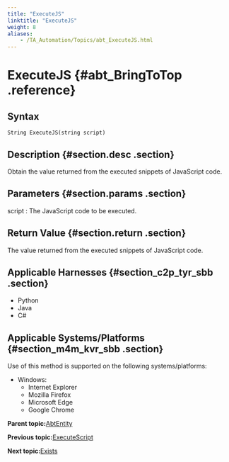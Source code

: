 ```yaml
--- 
title: "ExecuteJS"
linktitle: "ExecuteJS"
weight: 8
aliases: 
    - /TA_Automation/Topics/abt_ExecuteJS.html
---
```

# ExecuteJS {#abt_BringToTop .reference}

## Syntax

`String ExecuteJS(string script)`

## Description {#section.desc .section}

Obtain the value returned from the executed snippets of JavaScript code.

## Parameters {#section.params .section}

script
:   The JavaScript code to be executed.

## Return Value {#section.return .section}

The value returned from the executed snippets of JavaScript code.

## Applicable Harnesses {#section_c2p_tyr_sbb .section}

-   Python
-   Java
-   C\#

## Applicable Systems/Platforms {#section_m4m_kvr_sbb .section}

Use of this method is supported on the following systems/platforms:

-   Windows:
    -   Internet Explorer
    -   Mozilla Firefox
    -   Microsoft Edge
    -   Google Chrome

**Parent topic:**[AbtEntity](../../TA_Automation/Topics/abt_AbtEntity.html)

**Previous topic:**[ExecuteScript](../../TA_Automation/Topics/abt_Entity_executeScript.html)

**Next topic:**[Exists](../../TA_Automation/Topics/abt_Exists.html)

